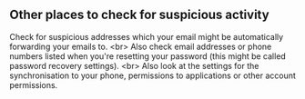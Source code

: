
## Other places to check for suspicious activity

Check for suspicious addresses which your email might be automatically forwarding your emails to.
&lt;br&gt;
Also check email addresses or phone numbers listed when you&#39;re resetting your password (this might be called password recovery settings).
&lt;br&gt;
Also look at the settings for the synchronisation to your phone, permissions to applications or other account permissions.